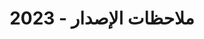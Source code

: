 ---
title: ملاحظات الإصدار - 2023
type: docs
weight: 50
url: /ar/python-net/malakhat-al-isdar-2023/
---